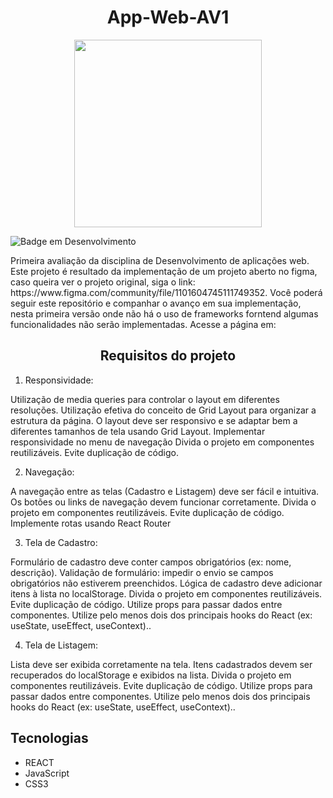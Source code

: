 <h1 align='center'> App-Web-AV1</h1>
<p align='center'>
<img align='center' src="https://github.com/marcellojoaquim/App-Web-AV1/assets/86138501/f9aefaf7-1901-473f-ae53-f860b5394612" width="300" />
</p>

![Badge em Desenvolvimento](http://img.shields.io/static/v1?label=STATUS&message=EM%20DESENVOLVIMENTO&color=GREEN&style=for-the-badge)

<p>
  Primeira avaliação da disciplina de Desenvolvimento de aplicações web. Este projeto é resultado da implementação de um projeto aberto no figma,
  caso queira ver o projeto original, siga o link: https://www.figma.com/community/file/1101604745111749352.
  Você poderá seguir este repositório e companhar o avanço em sua implementação, nesta primeira versão onde não há o uso de frameworks forntend algumas funcionalidades não serão implementadas.
  Acesse a página em:
</p>
<h2 align='center'> Requisitos do projeto </h2>

1. Responsividade: 
 
Utilização de media queries para controlar o layout em diferentes resoluções. 
Utilização efetiva do conceito de Grid Layout para organizar a estrutura da página. 
O layout deve ser responsivo e se adaptar bem a diferentes tamanhos de tela usando Grid Layout. 
Implementar responsividade no menu de navegação 
Divida o projeto em componentes reutilizáveis. 
Evite duplicação de código. 
 

2. Navegação: 

A navegação entre as telas (Cadastro e Listagem) deve ser fácil e intuitiva. 
Os botões ou links de navegação devem funcionar corretamente. 
Divida o projeto em componentes reutilizáveis. 
Evite duplicação de código. 
Implemente rotas usando React Router 
 

3. Tela de Cadastro: 

Formulário de cadastro deve conter campos obrigatórios (ex: nome, descrição). 
Validação de formulário: impedir o envio se campos obrigatórios não estiverem preenchidos. 
Lógica de cadastro deve adicionar itens à lista no localStorage. 
Divida o projeto em componentes reutilizáveis. 
Evite duplicação de código. 
Utilize props para passar dados entre componentes. 
Utilize pelo menos dois dos principais hooks do React (ex: useState, useEffect, useContext).. 
 

 

4. Tela de Listagem:

Lista deve ser exibida corretamente na tela. 
Itens cadastrados devem ser recuperados do localStorage e exibidos na lista. 
Divida o projeto em componentes reutilizáveis. 
Evite duplicação de código. 
Utilize props para passar dados entre componentes. 
Utilize pelo menos dois dos principais hooks do React (ex: useState, useEffect, useContext).. 

<h2> Tecnologias </h2>

- REACT
- JavaScript
- CSS3


